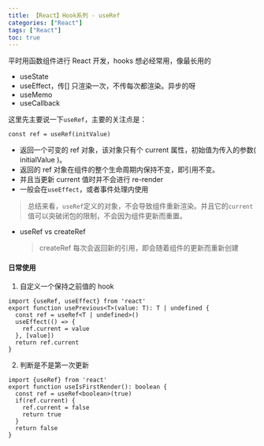 ```yaml
---
title: 【React】Hook系列 - useRef
categories: ["React"]
tags: ["React"]
toc: true
---
```


平时用函数组件进行 React 开发，hooks 想必经常用，像最长用的

- useState
- useEffect，传[] 只渲染一次，不传每次都渲染。异步的呀
- useMemo
- useCallback

这里先主要说一下`useRef`，主要的关注点是：

```
const ref = useRef(initValue)
```

- 返回一个可变的 ref 对象，该对象只有个 current 属性，初始值为传入的参数( initialValue )。
- 返回的 ref 对象在组件的整个生命周期内保持不变，即引用不变。
- 并且当更新 current 值时并不会进行 re-render
- 一般会在`useEffect`，或者事件处理内使用

> 总结来看，`useRef`定义的对象，不会导致组件重新渲染。并且它的`current`值可以突破闭包的限制，不会因为组件更新而重置。

- useRef vs createRef
  > createRef 每次会返回新的引用，即会随着组件的更新而重新创建

#### 日常使用

1. 自定义一个保持之前值的 hook

```
import {useRef, useEffect} from 'react'
export function usePrevious<T>(value: T): T | undefined {
  const ref = useRef<T | undefined>()
  useEffect(() => {
    ref.current = value
  }, [value])
  return ref.current
}
```

2. 判断是不是第一次更新

```
import {useRef} from 'react'
export function useIsFirstRender(): boolean {
  const ref = useRef<boolean>(true)
  if(ref.current) {
    ref.current = false
    return true
  }
  return false
}
```
